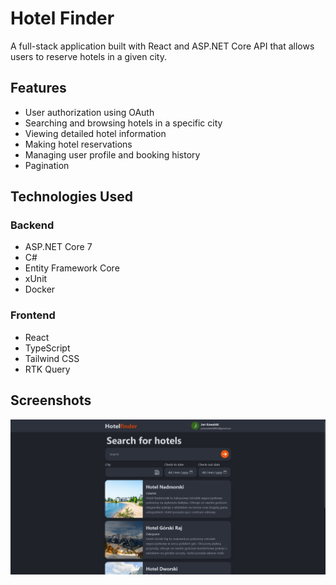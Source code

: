 # Hotel Finder

A full-stack application built with React and ASP.NET Core API that allows users to reserve hotels in a given city.

## Features
- User authorization using OAuth
- Searching and browsing hotels in a specific city
- Viewing detailed hotel information
- Making hotel reservations
- Managing user profile and booking history
- Pagination

## Technologies Used

### Backend
- ASP.NET Core 7
- C#
- Entity Framework Core
- xUnit
- Docker

### Frontend
- React
- TypeScript
- Tailwind CSS
- RTK Query

## Screenshots

<div style="text-align: center;">
  <img src="./res/main-page.png" alt="Main page">
</div>